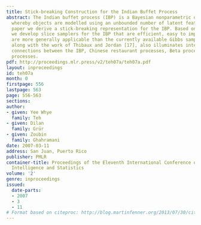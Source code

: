 ```yaml
---
title: Stick-breaking Construction for the Indian Buffet Process
abstract: The Indian buffet process (IBP) is a Bayesian nonparametric distribution
  whereby objects are modelled using an unbounded number of latent features. In this
  paper we derive a stick-breaking representation for the IBP. Based on this new representation,
  we develop slice samplers for the IBP that are efficient, easy to implement and
  are more generally applicable than the currently available Gibbs sampler. This representation,
  along with the work of Thibaux and Jordan [17], also illuminates interesting theoretical
  connections between the IBP, Chinese restaurant processes, Beta processes and Dirichlet
  processes.
pdf: http://proceedings.mlr.press/v2/teh07a/teh07a.pdf
layout: inproceedings
id: teh07a
month: 0
firstpage: 556
lastpage: 563
page: 556-563
sections: 
author:
- given: Yee Whye
  family: Teh
- given: Dilan
  family: Grür
- given: Zoubin
  family: Ghahramani
date: 2007-03-11
address: San Juan, Puerto Rico
publisher: PMLR
container-title: Proceedings of the Eleventh International Conference on Artificial
  Intelligence and Statistics
volume: '2'
genre: inproceedings
issued:
  date-parts:
  - 2007
  - 3
  - 11
# Format based on citeproc: http://blog.martinfenner.org/2013/07/30/citeproc-yaml-for-bibliographies/
---
```

